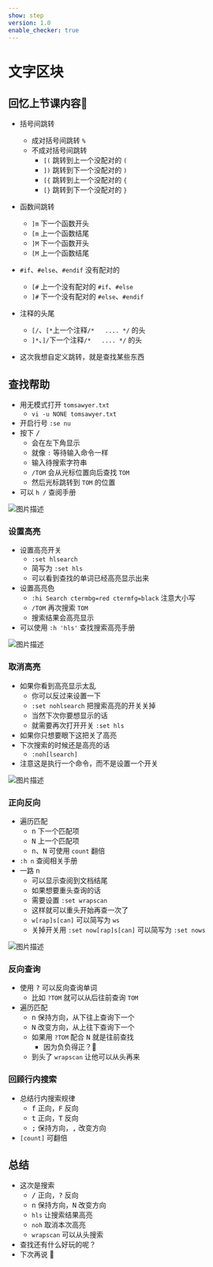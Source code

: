 ```yaml
---
show: step
version: 1.0
enable_checker: true
---
```


# 文字区块
## 回忆上节课内容🤔
- 括号间跳转
  - 成对括号间跳转 `%`
  - 不成对括号间跳转
	- `[(` 跳转到上一个没配对的 `(`
	- `])` 跳转到下一个没配对的 `)`
    - `[{` 跳转到上一个没配对的 `{`
	- `[}` 跳转到下一个没配对的 `}`

- 函数间跳转
  - `]m` 下一个函数开头
  - `[m` 上一个函数结尾
  - `]M` 下一个函数开头
  - `[M` 上一个函数结尾
- `#if`、`#else`、`#endif` 没有配对的
  - `[#` 上一个没有配对的 `#if`、`#else`
  - `]#` 下一个没有配对的 `#else`、`#endif`

- 注释的头尾
  - `[/`、`[*`上一个注释`/*   .... */` 的头
  - `]*`、`]/`下一个注释`/*   .... */` 的头

- 这次我想自定义跳转，就是查找某些东西

## 查找帮助

- 用无模式打开 `tomsawyer.txt`
	- `vi -u NONE tomsawyer.txt`
- 开启行号 `:se nu`
- 按下 <kbd>/</kbd>
	- 会在左下角显示
	- 就像 `:` 等待输入命令一样
	- 输入待搜索字符串
	- `/TOM` 会从光标位置向后查找 `TOM`
	- 然后光标跳转到 `TOM` 的位置
- 可以 `h /` 查阅手册

![图片描述](https://doc.shiyanlou.com/courses/uid1190679-20201003-1601733090162)

### 设置高亮

- 设置高亮开关
	- `:set hlsearch`
	- 简写为 `:set hls`
	- 可以看到查找的单词已经高亮显示出来
- 设置高亮色 
	- `:hi Search ctermbg=red ctermfg=black` 注意大小写
	- `/TOM` 再次搜索 `TOM`
	- 搜索结果会高亮显示
- 可以使用 `:h 'hls'` 查找搜索高亮手册

![图片描述](https://doc.shiyanlou.com/courses/uid1190679-20201004-1601799845038)

### 取消高亮

- 如果你看到高亮显示太乱
	- 你可以反过来设置一下
	- `:set nohlsearch` 把搜索高亮的开关关掉
	- 当然下次你要想显示的话
	- 就需要再次打开开关 `:set hls`
- 如果你只想要眼下这把关了高亮
- 下次搜索的时候还是高亮的话
	- `:noh[lsearch]`
- 注意这是执行一个命令，而不是设置一个开关

![图片描述](https://doc.shiyanlou.com/courses/uid1190679-20210705-1625479209909)

### 正向反向
- 遍历匹配
	- <kbd>n</kbd> 下一个匹配项
	- <kbd>N</kbd> 上一个匹配项
	-  <kbd>n</kbd>、<kbd>N</kbd> 可使用 `count` 翻倍
-  `:h n` 查阅相关手册
-  一路 <kbd>n</kbd> 
	-  可以显示查阅到文档结尾
	-  如果想要重头查询的话
	-  需要设置 `:set wrapscan`
	-  这样就可以重头开始再查一次了
	-  `w[rap]s[can]` 可以简写为 `ws`
	-  关掉开关用 `:set now[rap]s[can]` 可以简写为 `:set nows`

![图片描述](https://doc.shiyanlou.com/courses/uid1190679-20201004-1601800631414)

### 反向查询

- 使用 <kbd>?</kbd> 可以反向查询单词
	- 比如 `?TOM` 就可以从后往前查询 `TOM`
- 遍历匹配
	- <kbd>n</kbd> 保持方向，从下往上查询下一个
	- <kbd>N</kbd> 改变方向，从上往下查询下一个
	- 如果用 `?TOM` 配合 <kbd>N</kbd> 就是往前查找
		- 因为负负得正？🤪
	- 到头了 `wrapscan` 让他可以从头再来

### 回顾行内搜索
- 总结行内搜索规律
	- <kbd>f</kbd> 正向，<kbd>F</kbd> 反向
	- <kbd>t</kbd> 正向，<kbd>T</kbd> 反向
	- <kbd>;</kbd> 保持方向，<kbd>,</kbd> 改变方向
- `[count]` 可翻倍

## 总结

- 这次是搜索
	- <kbd>/</kbd> 正向，<kbd>?</kbd> 反向
	- <kbd>n</kbd> 保持方向，<kbd>N</kbd> 改变方向
	- `hls` 让搜索结果高亮
	- `noh` 取消本次高亮
	- `wrapscan` 可以从头搜索
- 查找还有什么好玩的呢？
- 下次再说 👋






